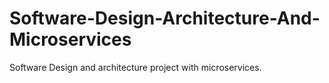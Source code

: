 # Software-Design-Architecture-And-Microservices
Software Design and architecture project with microservices. 
